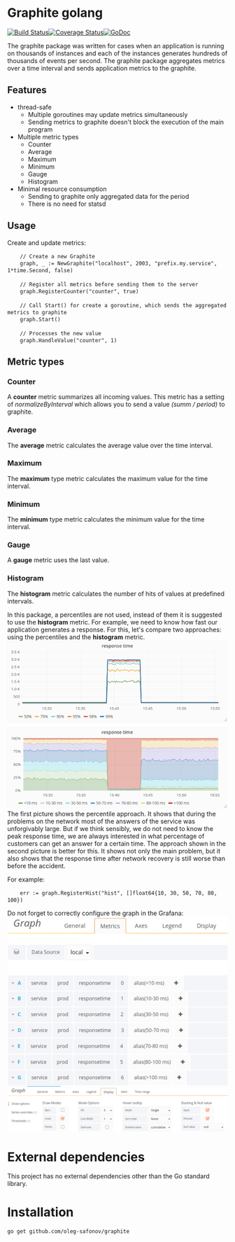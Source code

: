 # Graphite golang
[![Build Status](https://travis-ci.org/oleg-safonov/graphite.svg?branch=master)](https://travis-ci.org/oleg-safonov/graphite)[![Coverage Status](https://coveralls.io/repos/github/oleg-safonov/graphite/badge.svg?branch=master)](https://coveralls.io/github/oleg-safonov/graphite?branch=master)[![GoDoc](https://godoc.org/github.com/oleg-safonov/graphite?status.svg)](https://godoc.org/github.com/oleg-safonov/graphite)

The graphite package was written for cases when an application is running on thousands of instances and each of the instances generates hundreds of thousands of events per second. The graphite package aggregates metrics over a time interval and sends application metrics to the graphite. 

## Features

 - thread-safe
   - Multiple goroutines may update metrics simultaneously 
   - Sending metrics to graphite doesn't block the execution of the main program
 - Multiple metric types
   - Counter
   - Average
   - Maximum
   - Minimum
   - Gauge
   - Histogram
 - Minimal resource consumption
   - Sending to graphite only aggregated data for the period
   - There is no need for statsd

## Usage
Create and update metrics:
```
	// Create a new Graphite
	graph, _ := NewGraphite("localhost", 2003, "prefix.my.service", 1*time.Second, false)

	// Register all metrics before sending them to the server
	graph.RegisterCounter("counter", true)

	// Call Start() for create a goroutine, which sends the aggregated metrics to graphite
	graph.Start()

	// Processes the new value
	graph.HandleValue("counter", 1)
```
## Metric types
### Counter
A **counter** metric summarizes all incoming values. This metric has a setting of *normalizeByInterval* which allows you to send a value *(summ / period)* to graphite.
### Average
The **average** metric calculates the average value over the time interval.
### Maximum
The **maximum** type metric calculates the maximum value for the time interval.
### Minimum
The **minimum** type metric calculates the minimum value for the time interval.
### Gauge
A **gauge** metric uses the last value.
### Histogram
The **histogram** metric calculates the number of hits of values at predefined intervals.

In this package, a percentiles are not used, instead of them it is suggested to use the **histogram** metric. For example, we need to know how fast our application generates a response. For this, let's compare two approaches: using the percentiles and the **histogram** metric.  
![percentiles approach](/images/hist2.png)
![histogram approach](/images/hist1.png)  
The first picture shows the percentile approach. It shows that during the problems on the network most of the answers of the service was unforgivably large. But if we think sensibly, we do not need to know the peak response time, we are always interested in what percentage of customers can get an answer for a certain time. The approach shown in the second picture is better for this. It shows not only the main problem, but it also shows that the response time after network recovery is still worse than before the accident.

For example:
```
	err := graph.RegisterHist("hist", []float64{10, 30, 50, 70, 80, 100})
```
Do not forget to correctly configure the graph in the Grafana:
![grafana settings](/images/grafana_settings.png)
![grafana settings](/images/grafana_settings2.png)

# External dependencies
This project has no external dependencies other than the Go standard library.
# Installation
```
go get github.com/oleg-safonov/graphite
```
